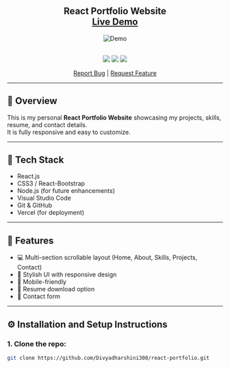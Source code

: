 <h2 align="center">
  React Portfolio Website<br/>
  <a href="https://your-deployed-portfolio-link.com" target="_blank">Live Demo</a>
</h2>

<div align="center">
  <img alt="Demo" src="./Images/readme-img1.png" />
</div>

<br/>

<p align="center">
  <img src="https://forthebadge.com/images/badges/built-with-love.svg" />
  <img src="https://forthebadge.com/images/badges/made-with-javascript.svg" />
  <img src="https://forthebadge.com/images/badges/open-source.svg" />
</p>

<p align="center">
  <a href="https://github.com/Divyadharshini308/react-portfolio/issues">Report Bug</a> |
  <a href="https://github.com/Divyadharshini308/react-portfolio/issues">Request Feature</a>
</p>

---

## 📌 Overview

This is my personal **React Portfolio Website** showcasing my projects, skills, resume, and contact details.  
It is fully responsive and easy to customize.

---

## 🚀 Tech Stack

- React.js
- CSS3 / React-Bootstrap
- Node.js (for future enhancements)
- Visual Studio Code
- Git & GitHub
- Vercel (for deployment)

---

## 📂 Features

- 💻 Multi-section scrollable layout (Home, About, Skills, Projects, Contact)
- 🎨 Stylish UI with responsive design
- 📱 Mobile-friendly
- 📄 Resume download option
- 📩 Contact form

---

## ⚙️ Installation and Setup Instructions

### 1. Clone the repo:
```bash
git clone https://github.com/Divyadharshini308/react-portfolio.git

